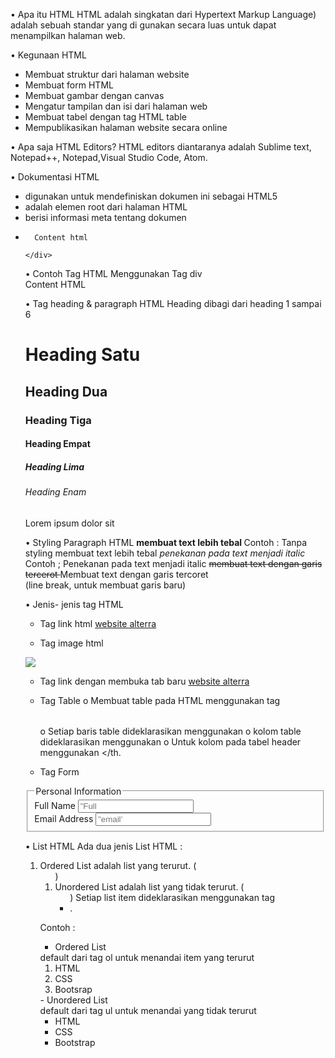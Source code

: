 •	Apa itu HTML
HTML adalah singkatan dari Hypertext Markup Language) adalah sebuah standar yang di gunakan secara luas untuk dapat menampilkan halaman web.

•	Kegunaan HTML
-	Membuat struktur dari halaman website
-	Membuat form HTML
-	Membuat gambar dengan canvas
-	Mengatur tampilan dan isi dari halaman web
-	Membuat tabel dengan tag HTML table
-	Mempublikasikan halaman website secara online

•	Apa saja HTML Editors?
HTML editors diantaranya adalah Sublime text, Notepad++, Notepad,Visual Studio Code, Atom.

•	Dokumentasi HTML
-	<!DOCTYPE html> digunakan untuk mendefiniskan dokumen ini sebagai HTML5
-	<html> adalah elemen root dari halaman HTML
-	<head> berisi informasi meta tentang dokumen
-	<title> yaitu untuk menentukan judul untuk dokumen
-	<body> berisi konten halaman yang terlihat

•	Struktur HTML
<html>
<head>
	<title> Alterra Academy </title>
</head>
<body>
	<div>

	  Content html

	</div>
</body>
</html>
•	Contoh Tag HTML
Menggunakan Tag div
<div>
	Content HTML
</div>

•	Tag heading & paragraph HTML
Heading dibagi dari heading 1 sampai 6
<h1> Heading Satu </h1>
<h2> Heading Dua </h2>
<h3> Heading Tiga </h3>
<h4> Heading Empat</h4>
<h5> Heading Lima </h5>
<h6> Heading Enam </h6> 
<p> Lorem ipsum dolor sit </p> 

•	Styling Paragraph HTML
<strong> membuat text lebih tebal </strong>
Contoh : 
Tanpa styling membuat text lebih tebal
<em> penekanan pada text menjadi italic </em>
Contoh ;
Penekanan pada text menjadi italic
<s> membuat text dengan garis tercerot </s>
Membuat text dengan garis tercoret
<br/> (line break, untuk membuat garis baru)

•	Jenis- jenis tag HTML
-	Tag link html
<a href=https://www.alterra.id” > website alterra</a>

-	Tag image html
<img src=”logo-alterra.png”/>

-	Tag link dengan membuka tab baru
<a href=https://www.alterra.id” target=”_blank” > website alterra</a>

-	Tag Table 
o	Membuat table pada HTML menggunakan tag <table></table>
o	Setiap baris table dideklarasikan menggunakan <tr></tr>
o	kolom table dideklarasikan menggunakan <td></td>
o	Untuk kolom pada tabel header menggunakan <th></th.


-	Tag Form
<form>
	<fieldset>
	  <legend>Personal Information</legend>
	  <div>
	          <label for=”full-name”>Full Name</label>
	          <input id=’full-name” name=”fullName” type=”text” placeholder=”Full Name…”>
	  </div>
	  <div>
	          <label for=”email”>Email Address</label>
	          <input id=”email” name=”email’ type=’email” placeholder=”email’>
	  </div>
	</fieldset>
</form>

•	List HTML
Ada dua jenis List HTML :
1.	Ordered List adalah list yang terurut. (<ol>)
2.	Unordered List adalah list yang tidak terurut. (<ul>)
Setiap list item dideklarasikan menggunakan tag <li>.

Contoh :
-	Ordered List 
<ol></ol> default dari tag ol untuk menandai item yang terurut
<ol>
	<li>HTML</li>
	<li>CSS</li>
	<li>Bootsrap</li>
</ol>
-	Unordered List
<ul></ul> default dari tag ul untuk menandai yang tidak terurut
<ul>
	<li>HTML</li>
	<li>CSS</li>
	<li>Bootstrap</li>
</ul>
